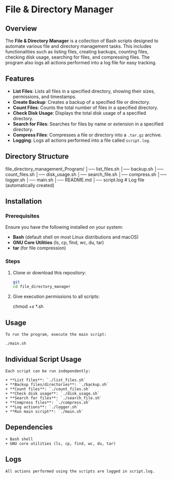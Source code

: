 # File & Directory Manager

## Overview
The **File & Directory Manager** is a collection of Bash scripts designed to automate various file and directory management tasks. This includes functionalities such as listing files, creating backups, counting files, checking disk usage, searching for files, and compressing files. The program also logs all actions performed into a log file for easy tracking.

## Features
- **List Files**: Lists all files in a specified directory, showing their sizes, permissions, and timestamps.
- **Create Backup**: Creates a backup of a specified file or directory.
- **Count Files**: Counts the total number of files in a specified directory.
- **Check Disk Usage**: Displays the total disk usage of a specified directory.
- **Search for Files**: Searches for files by name or extension in a specified directory.
- **Compress Files**: Compresses a file or directory into a `.tar.gz` archive.
- **Logging**: Logs all actions performed into a file called `script.log`.

## Directory Structure


file_directory_management_Program/ 
│── list_files.sh 
│── backup.sh 
│── count_files.sh 
│── disk_usage.sh 
│── search_file.sh 
│── compress.sh 
│── logger.sh 
│── main.sh 
│── README.md 
│── script.log  # Log file (automatically created)

## Installation

### Prerequisites
Ensure you have the following installed on your system:
- **Bash** (default shell on most Linux distributions and macOS)
- **GNU Core Utilities** (ls, cp, find, wc, du, tar)
- **tar** (for file compression)

### Steps
1. Clone or download this repository:
   ```bash
   git 
   cd file_directory_manager

2. Give execution permissions to all scripts:

    chmod +x *.sh

## Usage

    To run the program, execute the main script:

    ./main.sh


## Individual Script Usage

    Each script can be run independently:

    + **List files**: `./list_files.sh`
    + **Backup files/directories**: `./backup.sh`
    + **Count files**: `./count_files.sh`
    + **Check disk usage**: `./disk_usage.sh`
    + **Search for files**: `./search_file.sh`
    + **Compress files**: `./compress.sh`
    + **Log actions**: `./logger.sh`
    + **Run main script**: `./main.sh`

## Dependencies

    + Bash shell
    + GNU core utilities (ls, cp, find, wc, du, tar)


## Logs

    All actions performed using the scripts are logged in script.log.
